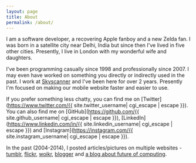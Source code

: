 ```yaml
---
layout: page
title: About
permalink: /about/
---
```


I am a software developer, a recovering Apple fanboy and a new Zelda fan. I was born in a satellite city near Delhi, India but since then I've lived in five other cities. Presently, I live in London with my wonderful wife and daughters.

I've been programming casually since 1998 and professionally since 2007. I may even have worked on something you directly or indirectly used in the past. I work at [Skyscanner](https://www.skyscanner.net) and I've been here for over 2 years. Presently I'm focused on making our mobile website faster and easier to use.

If you prefer something less chatty, you can find me on [Twitter](https://www.twitter.com/{{ site.twitter_username| cgi_escape | escape }}). You can also find me on [GitHub](https://github.com/{{ site.github_username| cgi_escape | escape }}), [LinkedIn](https://www.linkedin.com/in/{{ site.linkedin_username| cgi_escape | escape }}) and [Instagram](https://instagram.com/{{ site.instagram_username| cgi_escape | escape }}).

In the past (2004-2014), I posted articles/pictures on multiple websites - [tumblr](https://guptachirag.tumblr.com/), [flickr](https://www.flickr.com/photos/guptachirag/), [woikr](https://woikr.com/author/chirag/), [blogger](https://guptachirag.blogspot.com/) and [a blog about future of computing](https://futureofcomputing.blogspot.com/).
